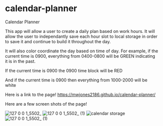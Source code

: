 # calendar-planner
Calendar Planner

This app will allow a user to create a daily plan based on work hours. It will allow the user to independantly save each hour slot to local storage in order to save it and continue to build it throughout the day. 

It will also color coordinate the day based on time of day. For example, if the current time is 0900, everything from 0400-0800 will be GREEN indicating it is in the past.

If the current time is 0900 the 0900 time block will be RED

And if the current time is 0900 then everything from 1000-2000 will be white

Here is a link to the page!
 https://mwjones2186.github.io/calendar-planner/
 
 Here are a few screen shots of the page!
 
![127 0 0 1_5502_](https://user-images.githubusercontent.com/97492542/172770250-22ca2928-1bab-4914-91b7-0e529f5e4c65.png)
![127 0 0 1_5502_ (1)](https://user-images.githubusercontent.com/97492542/172770259-dbfa2fdb-6892-40d3-9242-f5377a15c451.png)
![calendar storage](https://user-images.githubusercontent.com/97492542/172770279-02a1e589-b2c3-4857-90c5-78f68bb9c90d.png)
![127 0 0 1_5502_ (1)](https://user-images.githubusercontent.com/97492542/172770436-06846cef-4f08-4f6e-b37f-782d894cf28b.png)
